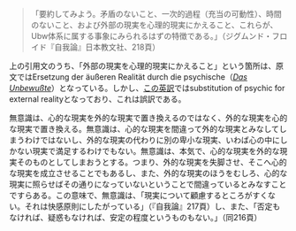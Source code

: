 > 「要約してみよう。矛盾のないこと、一次的過程（充当の可動性）、時間のないこと、および外部の現実を心理的現実にかえること、これらが、Ubw体系に属する事象にみられるはずの特徴である。」（ジグムンド・フロイド『自我論』日本教文社、218頁）

上の引用文のうち、「外部の現実を心理的現実にかえること」という箇所は、原文ではErsetzung der äußeren Realität durch die psychische（[*Das Unbewußte*](https://www.projekt-gutenberg.org/freud/kleine2/Kapitel28.html)）となっている。しかし、[この英訳](https://www.sas.upenn.edu/~cavitch/pdf-library/Freud_Unconscious.pdf)ではsubstitution of psychic for external realityとなっており、これは誤訳である。

無意識は、心的な現実を外的な現実で置き換えるのではなく、外的な現実を心的な現実で置き換える。無意識は、心的な現実を間違って外的な現実とみなしてしまうわけではないし、外的な現実の代わりに別の卑小な現実、いわば心の中にしかない現実で満足するわけでもない。無意識は、本気で、心的な現実を外的な現実そのものとしてしまおうとする。つまり、外的な現実を失脚させ、そこへ心的な現実を成立させることでもあるし、また、外的な現実のほうをむしろ、心的な現実に照らせばその通りになっていないということで間違っているとみなすことですらある。この意味で、無意識は、「現実について顧慮するところがすくない。それは快感原則にしたがっている」（『自我論』217頁）し、また、「否定もなければ、疑惑もなければ、安定の程度というものもない。」（同216頁）
